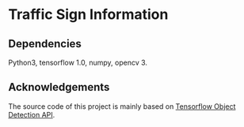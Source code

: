 # Traffic Sign Information

## Dependencies
Python3, tensorflow 1.0, numpy, opencv 3.

## Acknowledgements
The source code of this project is mainly based on [Tensorflow Object Detection API](https://github.com/tensorflow/models/tree/master/research/object_detection).
